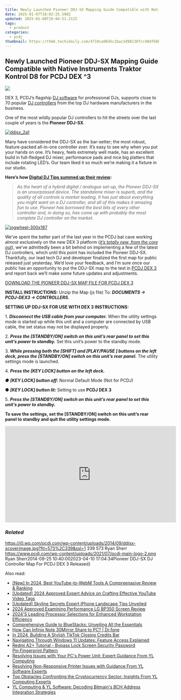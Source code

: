 ```yaml
---
title: Newly Launched Pioneer DDJ-SX Mapping Guide Compatible with Native Instruments Traktor Kontrol D8 for PCDJ DEX ^3
date: 2025-01-07T18:02:25.598Z
updated: 2025-01-08T16:04:51.212Z
tags:
  - product
categories:
  - pcdj
thumbnail: https://thmb.techidaily.com/4710ca06d5c1bac3d98138fcc48df68b8cda1336ed8306337cb08733704da4ca.jpg
---
```


## Newly Launched Pioneer DDJ-SX Mapping Guide Compatible with Native Instruments Traktor Kontrol D8 for PCDJ DEX ^3

[![](https://i0.wp.com/pcdj.com/wp-content/uploads/2014/09/ddjsx-scoverimage.jpg?resize=573%2C270&ssl=1)](https://i0.wp.com/pcdj.com/wp-content/uploads/2014/09/ddjsx-scoverimage.jpg?fit=573%2C339&ssl=1 "ddjsx-scoverimage")

DEX 3, PCDJ’s flagship [DJ software](https://tools.techidaily.com/pcdj/products/) for professional DJs, supports close to 70 popular [DJ controllers](https://tools.techidaily.com/pcdj/products/) from the top DJ hardware manufacturers in the business.

One of the most wildly popular DJ controllers to hit the streets over the last couple of years is the **Pioneer DDJ-SX**.

[![](https://i1.wp.com/www.pcdj.com/wp-content/uploads/2014/09/ddjsx_2a1-300x239.gif?resize=300%2C239&ssl=1 "ddjsx_2a1")](https://i0.wp.com/pcdj.com/wp-content/uploads/2014/09/ddjsx%5F2a1.gif?fit=1030%2C820&ssl=1)

Many have considered the DDJ-SX as the bar-setter; the most robust, feature-packed all-in-one controller _ever._ It’s easy to see why when you put your hands on one. It’s heavy, feels extremely well made, has an excellent build in full-fledged DJ mixer, performance pads and nice big platters that include rotating LED’s. Our team liked it so much we’re making it a fixture in our studio.

**Here’s how [Digital DJ Tips summed up their review](http://www.digitaldjtips.com/2012/11/pioneer-ddj-sx-serato-dj-controller-review/):**

> _As the heart of a hybrid digital / analogue set-up, the Pioneer DDJ-SX is an unsurpassed device. The standalone mixer is superb, and the quality of all controls is market leading. It has just about everything you might want on a DJ controller, and all of this makes it amazing fun to use. Pioneer has borrowed the best bits of every other controller and, in doing so, has come up with probably the most complete DJ controller on the market._ 

[![](https://i0.wp.com/www.pcdj.com/wp-content/uploads/2014/09/jogwheel-300x187.png?resize=300%2C187&ssl=1 "jogwheel-300x187")](https://i0.wp.com/pcdj.com/wp-content/uploads/2014/09/jogwheel-300x187.png?fit=300%2C187&ssl=1)

We’ve spent the better part of the last year in the PCDJ bat cave working almost exclusively on the new DEX 3 platform ([_it’s totally new, from the core out_](https://tools.techidaily.com/pcdj/products/)), we’ve admittedly been a bit behind on implementing a few of the latest DJ controllers, which until this point has included the Pioneer DDJ-SX. Thankfully, our lead tech DJ and developer finalized the first map for public released just yesterday. We’d love your feedback, and I’m sure once our public has an opportunity to put the DDJ-SX map to the test in [PCDJ DEX 3](https://tools.techidaily.com/pcdj/products/) and report back we’ll make some future updates and adjustments.  

  
[DOWNLOAD THE PIONEER DDJ-SX MAP FILE FOR PCDJ DEX 3](https://tools.techidaily.com/pcdj/products/)

  
**INSTALL INSTRUCTIONS:** Unzip the Map (js file) To: _**DOCUMENTS -> PCDJ-DEX3 -> CONTROLLERS.**_

**SETTING UP DDJ-SX FOR USE WITH DEX 3 INSTRUCTIONS:**

1\. _**Disconnect the USB cable from your computer.**_ When the utility settings mode is started up while this unit and a computer are connected by USB cable, the set status may not be displayed properly.

2\. _**Press the \[STANDBY/ON\] switch on this unit’s rear panel to set this unit’s power to standby.**_ Set this unit’s power to the standby mode.

3\. _**While pressing both the \[SHIFT\] and \[PLAY/PAUSE \] buttons on the left deck, press the \[STANDBY/ON\] switch on this unit’s rear panel.**_ The utility settings mode is launched.

4\. _**Press the \[KEY LOCK\] button on the left deck.**_

_● **\[KEY LOCK\] button off:**_ Normal Default Mode (Not for PCDJ)

● _**\[KEY LOCK\] button lit:**_ Setting to use **PCDJ DEX 3**

5\. _**Press the \[STANDBY/ON\] switch on this unit’s rear panel to set this unit’s power to standby.**_

**To save the settings, set the \[STANDBY/ON\] switch on this unit’s rear panel to standby and quit the utility settings mode.**

<!-- affiliate ads begin -->
<iframe width="560" height="315" src="https://www.youtube.com/embed/jvwX82j3ci0?si=gAWoovjXgs3m1d7S" title="YouTube video player" frameborder="0" allow="accelerometer; autoplay; clipboard-write; encrypted-media; gyroscope; picture-in-picture; web-share" referrerpolicy="strict-origin-when-cross-origin" allowfullscreen></iframe>
<!-- affiliate ads end -->

### _Related_

https://i0.wp.com/pcdj.com/wp-content/uploads/2014/09/ddjsx-scoverimage.jpg?fit=573%2C339&ssl=1 339 573 Ryan Sherr https://www.pcdj.com/wp-content/uploads/2021/07/pcdj-main-logo-2.png Ryan Sherr2014-09-25 10:40:002023-04-10 17:04:34Pioneer DDJ-SX DJ Controller Map For PCDJ DEX 3 Released}

<ins class="adsbygoogle"
     style="display:block"
     data-ad-format="autorelaxed"
     data-ad-client="ca-pub-7571918770474297"
     data-ad-slot="1223367746"></ins>

<ins class="adsbygoogle"
     style="display:block"
     data-ad-client="ca-pub-7571918770474297"
     data-ad-slot="8358498916"
     data-ad-format="auto"
     data-full-width-responsive="true"></ins>

<span class="atpl-alsoreadstyle">Also read:</span>
<div><ul>
<li><a href="https://youtube-zero.techidaily.com/n-2024-best-youtube-to-webm-tools-a-compreenasive-review-and-ranking/"><u>[New] In 2024, Best YouTube-to-WebM Tools A Compreenasive Review & Ranking</u></a></li>
<li><a href="https://youtube-lab.techidaily.com/ed-2024-approved-expert-advice-on-crafting-effective-youtube-video-tags/"><u>[Updated] 2024 Approved Expert Advice on Crafting Effective YouTube Video Tags</u></a></li>
<li><a href="https://fox-info.techidaily.com/updated-skyline-secrets-expert-iphone-landscape-tips-unveiled/"><u>[Updated] Skyline Secrets Expert iPhone Landscape Tips Unveiled</u></a></li>
<li><a href="https://fox-glue.techidaily.com/2024-approved-examining-performance-lg-bp350-screen-review/"><u>2024 Approved Examining Performance LG BP350 Screen Review</u></a></li>
<li><a href="https://hardware-tips.techidaily.com/2024s-leading-processor-selections-for-enhanced-workstation-efficiency/"><u>2024'S Leading Processor Selections for Enhanced Workstation Efficiency</u></a></li>
<li><a href="https://app-tips.techidaily.com/comprehensive-guide-to-bluestacks-unveiling-all-the-essentials/"><u>Comprehensive Guide to BlueStacks: Unveiling All the Essentials</u></a></li>
<li><a href="https://screen-mirror.techidaily.com/how-can-infinix-note-30mirror-share-to-pc-drfone-by-drfone-android/"><u>How Can Infinix Note 30Mirror Share to PC? | Dr.fone</u></a></li>
<li><a href="https://tiktok-video-recordings.techidaily.com/in-2024-building-a-stylish-tiktok-closing-credits-bar/"><u>In 2024, Building A Stylish TikTok Closing Credits Bar</u></a></li>
<li><a href="https://win-hot.techidaily.com/navigating-through-windows-11-updates-feature-access-explained/"><u>Navigating Through Windows 11 Updates: Feature Access Explained</u></a></li>
<li><a href="https://review-topics.techidaily.com/redmi-a2plus-tutorial-bypass-lock-screensecurity-password-pinfingerprintpattern-by-drfone-android-unlock-android-unlock/"><u>Redmi A2+ Tutorial - Bypass Lock Screen,Security Password Pin,Fingerprint,Pattern</u></a></li>
<li><a href="https://win-hot.techidaily.com/resolving-issues-with-your-pcs-power-unit-expert-guidance-from-yl-computing/"><u>Resolving Issues with Your PC's Power Unit: Expert Guidance From YL Computing</u></a></li>
<li><a href="https://win-hot.techidaily.com/resolving-non-responsive-printer-issues-with-guidance-from-yl-software-experts/"><u>Resolving Non-Responsive Printer Issues with Guidance From YL Software Experts</u></a></li>
<li><a href="https://win-hot.techidaily.com/top-obstacles-confronting-the-cryptocurrency-sector-insights-from-yl-computing-experts/"><u>Top Obstacles Confronting the Cryptocurrency Sector: Insights From YL Computing Experts</u></a></li>
<li><a href="https://win-hot.techidaily.com/yl-computing-and-yl-software-decoding-bitmains-bch-address-integration-strategies/"><u>YL Computing & YL Software: Decoding Bitmain's BCH Address Integration Strategies</u></a></li>
</ul></div>

